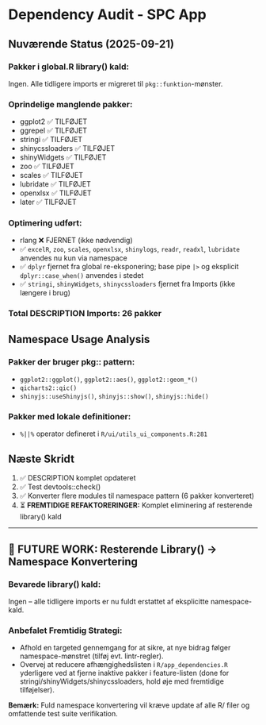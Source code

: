 # Dependency Audit - SPC App

## Nuværende Status (2025-09-21)

### Pakker i global.R library() kald:
Ingen. Alle tidligere imports er migreret til `pkg::funktion`-mønster.

### Oprindelige manglende pakker:
- ggplot2 ✅ TILFØJET
- ggrepel ✅ TILFØJET
- stringi ✅ TILFØJET
- shinycssloaders ✅ TILFØJET
- shinyWidgets ✅ TILFØJET
- zoo ✅ TILFØJET
- scales ✅ TILFØJET
- lubridate ✅ TILFØJET
- openxlsx ✅ TILFØJET
- later ✅ TILFØJET

### Optimering udført:
- rlang ❌ FJERNET (ikke nødvendig)
- ✅ `excelR`, `zoo`, `scales`, `openxlsx`, `shinylogs`, `readr`, `readxl`, `lubridate` anvendes nu kun via namespace
- ✅ `dplyr` fjernet fra global re-eksponering; base pipe `|>` og eksplicit `dplyr::case_when()` anvendes i stedet
- ✅ `stringi`, `shinyWidgets`, `shinycssloaders` fjernet fra Imports (ikke længere i brug)

### Total DESCRIPTION Imports: 26 pakker

## Namespace Usage Analysis

### Pakker der bruger pkg:: pattern:
- `ggplot2::ggplot()`, `ggplot2::aes()`, `ggplot2::geom_*()`
- `qicharts2::qic()`
- `shinyjs::useShinyjs()`, `shinyjs::show()`, `shinyjs::hide()`

### Pakker med lokale definitioner:
- `%||%` operator defineret i `R/ui/utils_ui_components.R:281`

## Næste Skridt
1. ✅ DESCRIPTION komplet opdateret
2. ✅ Test devtools::check()
3. ✅ Konverter flere modules til namespace pattern (6 pakker konverteret)
4. ⏳ **FREMTIDIGE REFAKTORERINGER:** Komplet eliminering af resterende library() kald

---

## 🚨 FUTURE WORK: Resterende Library() → Namespace Konvertering

### Bevarede library() kald:
Ingen – alle tidligere imports er nu fuldt erstattet af eksplicitte namespace-kald.

### Anbefalet Fremtidig Strategi:

- Afhold en targeted gennemgang for at sikre, at nye bidrag følger namespace-mønstret (tilføj evt. lintr-regler).
- Overvej at reducere afhængighedslisten i `R/app_dependencies.R` yderligere ved at fjerne inaktive pakker i feature-listen (done for stringi/shinyWidgets/shinycssloaders, hold øje med fremtidige tilføjelser).

**Bemærk:** Fuld namespace konvertering vil kræve update af alle R/ filer og omfattende test suite verifikation.
